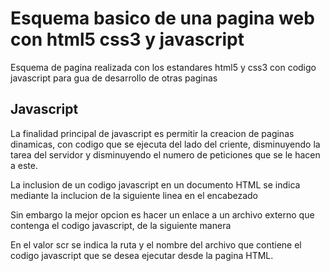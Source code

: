 # Esquema basico de una pagina web con html5 css3 y javascript

Esquema de pagina realizada con los estandares html5 y css3 con codigo javascript para gua de desarrollo de otras paginas

## Javascript

La finalidad principal de javascript es permitir la creacion de paginas dinamicas, con codigo que se ejecuta del lado del criente, disminuyendo la tarea del servidor y disminuyendo el numero de peticiones que se le hacen a este.

La inclusion de un codigo javascript en un documento HTML se indica mediante la inclucion de la siguiente linea en el encabezado

<script type="text/javascript"> y </script>

Sin embargo la mejor opcion es hacer un enlace a un archivo externo que contenga el codigo javascript, de la siguiente manera

<script type="text/javascript" scr="./js/script.js"></script>

En el valor scr se indica la ruta y el nombre del archivo que contiene el codigo javascript que se desea ejecutar desde la pagina HTML.
